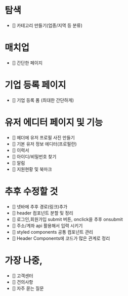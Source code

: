 # 탐색

- [] 카테고리 만들기(업종/지역 등 분류)

# 매치업

- [] 간단한 페이지

# 기업 등록 페이지

- [] 기업 등록 폼 (최대한 간단하게)

# 유저 에디터 페이지 및 기능

- [] 헤더에 유저 프로필 사진 만들기
- [] 기본 유저 정보 에디터(프로필란)
- [] 이력서
- [] 아이디/비밀번호 찾기
- [] 알림
- [] 지원현황 및 북마크

# 추후 수정할 것

- [] 넷바에 추후 경로(링크)추가
- [] header 컴포넌트 분할 및 정리
- [] 로그인,회원가입 submit 버튼, onclick을 추후 onsubmit
- [] 주소/계좌 api 활용해서 입력 시키기
- [] styled components 공통 컴포넌트 관리
- [] Header Components에 코드가 많은 관계로 정리

# 가장 나중,

- [] 고객센터
- [] 건의사항
- [] 자주 묻는 질문
